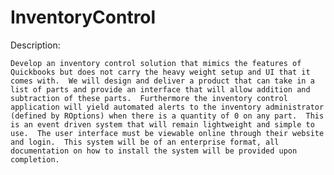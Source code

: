 InventoryControl
================
Description:

    Develop an inventory control solution that mimics the features of Quickbooks but does not carry the heavy weight setup and UI that it comes with.  We will design and deliver a product that can take in a list of parts and provide an interface that will allow addition and subtraction of these parts.  Furthermore the inventory control application will yield automated alerts to the inventory administrator (defined by ROptions) when there is a quantity of 0 on any part.  This is an event driven system that will remain lightweight and simple to use.  The user interface must be viewable online through their website and login.  This system will be of an enterprise format, all documentation on how to install the system will be provided upon completion.
